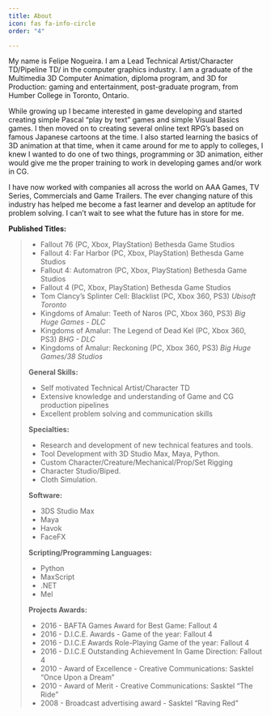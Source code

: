 ```yaml
---
title: About
icon: fas fa-info-circle
order: "4"

---
```

My name is Felipe Nogueira. I am a Lead Technical Artist/Character TD/Pipeline TD/ in the computer graphics industry. I am a graduate of the Multimedia 3D Computer Animation, diploma program, and 3D for Production: gaming and entertainment, post-graduate program, from Humber College in Toronto, Ontario.

While growing up I became interested in game developing and started creating simple Pascal “play by text” games and simple Visual Basics games. I then moved on to creating several online text RPG’s based on famous Japanese cartoons at the time. I also started learning the basics of 3D animation at that time, when it came around for me to apply to colleges, I knew I wanted to do one of two things, programming or 3D animation, either would give me the proper training to work in developing games and/or work in CG.

I have now worked with companies all across the world on AAA Games, TV Series, Commercials and Game Trailers. The ever changing nature of this industry has helped me become a fast learner and develop an aptitude for problem solving. I can’t wait to see what the future has in store for me.

**Published Titles:**

> * Fallout 76 (PC, Xbox, PlayStation) Bethesda Game Studios
> * Fallout 4: Far Harbor (PC, Xbox, PlayStation) Bethesda Game Studios
> * Fallout 4: Automatron (PC, Xbox, PlayStation) Bethesda Game Studios
> * Fallout 4 (PC, Xbox, PlayStation) Bethesda Game Studios
> * Tom Clancy’s Splinter Cell: Blacklist (PC, Xbox 360, PS3) _Ubisoft Toronto_
> * Kingdoms of Amalur: Teeth of Naros (PC, Xbox 360, PS3) _Big Huge Games - DLC_
> * Kingdoms of Amalur: The Legend of Dead Kel (PC, Xbox 360, PS3) _BHG - DLC_
> * Kingdoms of Amalur: Reckoning (PC, Xbox 360, PS3) _Big Huge Games/38 Studios_
>
> **General Skills:**
>
> * Self motivated Technical Artist/Character TD
> * Extensive knowledge and understanding of Game and CG production pipelines
> * Excellent problem solving and communication skills
>
> **Specialties:**
>
> * Research and development of new technical features and tools.
> * Tool Development with 3D Studio Max, Maya, Python.
> * Custom Character/Creature/Mechanical/Prop/Set Rigging
> * Character Studio/Biped.
> * Cloth Simulation.
>
> **Software:**
>
> * 3DS Studio Max
> * Maya
> * Havok
> * FaceFX
>
> **Scripting/Programming Languages:**
>
> * Python
> * MaxScript
> * .NET
> * Mel
>
> **Projects Awards:**
>
> * 2016 - BAFTA Games Award for Best Game: Fallout 4
> * 2016 - D.I.C.E. Awards - Game of the year: Fallout 4
> * 2016 - D.I.C.E Awards Role-Playing Game of the year: Fallout 4
> * 2016 - D.I.C.E Outstanding Achievement In Game Direction: Fallout 4
> * 2010 - Award of Excellence - Creative Communications: Sasktel “Once Upon a Dream”
> * 2010 - Award of Merit - Creative Communications: Sasktel “The Ride”
> * 2008 - Broadcast advertising award - Sasktel “Raving Red”
